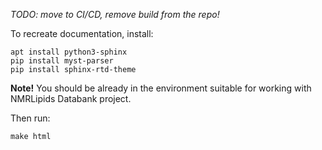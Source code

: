 *TODO: move to CI/CD, remove build from the repo!*

To recreate documentation, install:

```
apt install python3-sphinx
pip install myst-parser
pip install sphinx-rtd-theme
```

**Note!** You should be already in the environment suitable for working with NMRLipids Databank project.

Then run:
```
make html
```